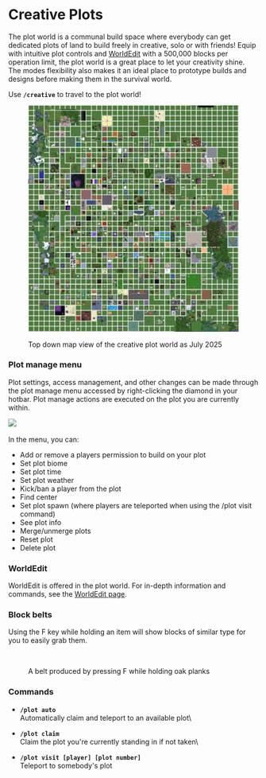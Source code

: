 # Creative Plots

The plot world is a communal build space where everybody can get dedicated plots of land to build freely in creative, solo or with friends! Equip with intuitive plot controls and [WorldEdit](../general/misc./worldedit.md) with a 500,000 blocks per operation limit, the plot world is a great place to let your creativity shine. The modes flexibility also makes it an ideal place to prototype builds and designs before making them in the survival world.

Use **`/creative`** to travel to the plot world!

<figure><img src="../.gitbook/assets/Screenshot 2025-07-12 022105.png" alt="" width="563"><figcaption><p>Top down map view of the creative plot world as July 2025</p></figcaption></figure>

### Plot manage menu

Plot settings, access management, and other changes can be made through the plot manage menu accessed by right-clicking the diamond in your hotbar. Plot manage actions are executed on the plot you are currently within.

![](../.gitbook/assets/plotmanager.png)

In the menu, you can:

* Add or remove a players permission to build on your plot
* Set plot biome
* Set plot time
* Set plot weather
* Kick/ban a player from the plot
* Find center
* Set plot spawn (where players are teleported when using the /plot visit command)
* See plot info
* Merge/unmerge plots
* Reset plot
* Delete plot

### WorldEdit

WorldEdit is offered in the plot world. For in-depth information and commands, see the [WorldEdit page](../general/misc./worldedit.md).

### Block belts

Using the F key while holding an item will show blocks of similar type for you to easily grab them.

<div align="left"><figure><img src="../.gitbook/assets/belt1.png" alt=""><figcaption><p>A belt produced by pressing F while holding oak planks</p></figcaption></figure></div>

### Commands

* **`/plot auto`**\
  Automatically claim and teleport to an available plot\

* **`/plot claim`**\
  Claim the plot you're currently standing in if not taken\

* **`/plot visit [player] [plot number]`**\
  Teleport to somebody's plot
